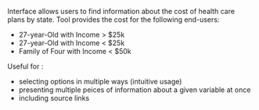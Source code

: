 Interface allows users to find information about the cost of health care plans by state. Tool provides the cost for the following end-users:

+ 27-year-Old with Income > $25k
+ 27-year-Old with Income < $25k
+ Family of Four with Income < $50k

Useful for :

+ selecting options in multiple ways (intuitive usage)
+ presenting multiple peices of information about a given variable at once
+ including source links

